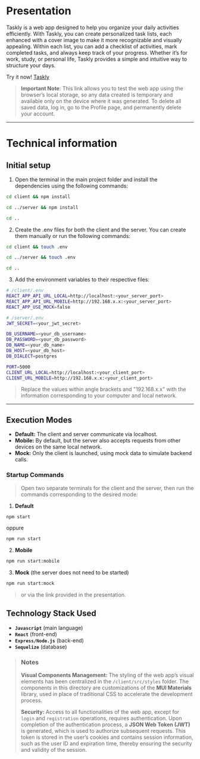# Presentation

Taskly is a web app designed to help you organize your daily activities efficiently.
With Taskly, you can create personalized task lists, each enhanced with a cover image to make it more recognizable and visually appealing.
Within each list, you can add a checklist of activities, mark completed tasks, and always keep track of your progress.
Whether it’s for work, study, or personal life, Taskly provides a simple and intuitive way to structure your days.

Try it now!
[Taskly](https://falemitroz.github.io/Taskly/)

> **Important Note**: This link allows you to test the web app using the browser’s local storage, so any data created is temporary and available only on the device where it was generated.
> To delete all saved data, log in, go to the Profile page, and permanently delete your account.

---

# Technical information

## Initial setup

1. Open the terminal in the main project folder and install the dependencies using the following commands:

```bash
cd client && npm install
```

```bash
cd ../server && npm install
```

```bash
cd ..
```

2. Create the .env files for both the client and the server. You can create them manually or run the following commands:

```bash
cd client && touch .env
```

```bash
cd ../server && touch .env
```

```bash
cd ..
```

3. Add the environment variables to their respective files:

```bash
# /client/.env
REACT_APP_API_URL_LOCAL=http://localhost:<your_server_port>
REACT_APP_API_URL_MOBILE=http://192.168.x.x:<your_server_port>
REACT_APP_USE_MOCK=false
```

```bash
# /server/.env
JWT_SECRET=<your_jwt_secret>

DB_USERNAME=<your_db_username>
DB_PASSWORD=<your_db_password>
DB_NAME=<your_db_name>
DB_HOST=<your_db_host>
DB_DIALECT=postgres

PORT=5000
CLIENT_URL_LOCAL=http://localhost:<your_client_port>
CLIENT_URL_MOBILE=http://192.168.x.x:<your_client_port>
```

> Replace the values within angle brackets and "192.168.x.x" with the information corresponding to your computer and local network.

---

## Execution Modes

- **Default:** The client and server communicate via localhost.
- **Mobile:** By default, but the server also accepts requests from other devices on the same local network.
- **Mock:** Only the client is launched, using mock data to simulate backend calls.

### Startup Commands

> Open two separate terminals for the client and the server, then run the commands corresponding to the desired mode:

1. **Default**

```bash
npm start
```

oppure

```bash
npm run start
```

2. **Mobile**

```bash
npm run start:mobile
```

3. **Mock** (the server does not need to be started)

```bash
npm run start:mock
```

> or via the link provided in the presentation.

## Technology Stack Used

- **`Javascript`** (main language)
- **`React`** (front-end)
- **`Express/Node.js`** (back-end)
- **`Sequelize`** (database)

> ### Notes
>
> **Visual Components Management:** The styling of the web app’s visual elements has been centralized in the `/client/src/styles` folder. The components in this directory are customizations of the **MUI Materials** library, used in place of traditional CSS to accelerate the development process.
>
> **Security:** Access to all functionalities of the web app, except for `login` and `registration` operations, requires authentication. Upon completion of the authentication process, a **JSON Web Token (JWT)** is generated, which is used to authorize subsequent requests. This token is stored in the user’s cookies and contains session information, such as the user ID and expiration time, thereby ensuring the security and validity of the session.
